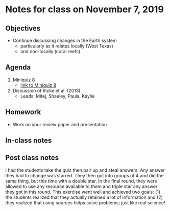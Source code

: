 # Notes for class on November 7, 2019

## Objectives
* Continue discussing changes in the Earth system
	- particularly as it relates locally (West Texas)
	- and non-locally (coral reefs)

## Agenda
1. Miniquiz 8
	- [link to Miniquiz 8](../Mini_Quizzes/miniquiz8_11.07.19.pdf)
2. Discussion of Ricke et al. (2013)
	- Leads: Mitej, Shaeley, Paula, Kaylie

## Homework
* Work on your review paper and presentation

## In-class notes

## Post class notes
I had the students take the quiz then pair up and steal answers.
Any answer they had to change was starred. They then got into groups of 4
and did the same thing, but this time with a double star. In the final round,
they were allowed to use any resource available to them and triple star
any answer they got in this round. This exercise went well and achieved two goals: (1)
the students realized that they actually retained a lot of information and (2) they realized
that using sources helps solve problems; just like real science!